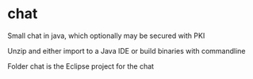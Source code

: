# chat
Small chat in java, which optionally may be secured with PKI

Unzip and either import to a Java IDE or build binaries with commandline

Folder chat is the Eclipse project for the chat
